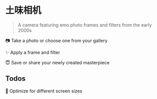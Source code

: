 # 土味相机

> A camera featuring emo photo frames and filters from the early 2000s

:camera: Take a photo or choose one from your gallery

:sparkles: Apply a frame and filter

:innocent: Save or share your newly created masterpiece

## Todos

:iphone: Optimize for different screen sizes

